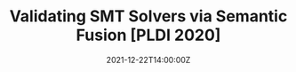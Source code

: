 ---
title: Validating SMT Solvers via Semantic Fusion [PLDI 2020]

# Talk start and end times.
#   End time can optionally be hidden by prefixing the line with `#`.
date: '2021-12-22T14:00:00Z'
# date_end: '2030-07-01T15:00:00Z'
# Schedule page publish date (NOT talk date).
publishDate: '2017-01-01T00:00:00Z'

tags: [Paper Symposium]

doi: 'https://doi.org/10.1145/3385412.3385985'

# Is this a featured talk? (true/false)
featured: false
share: false

external_link: '/presentation/yinyang/2021-12-22-YinYang.pdf'
---